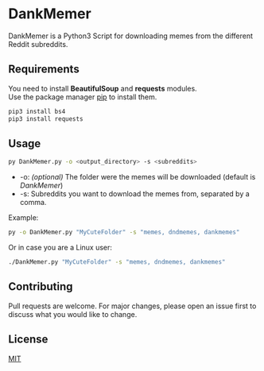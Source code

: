 # DankMemer

DankMemer is a Python3 Script for downloading memes from the different Reddit subreddits.

## Requirements

You need to install **BeautifulSoup** and **requests** modules.\
Use the package manager [pip](https://pip.pypa.io/en/stable/) to install them.

```bash
pip3 install bs4
pip3 install requests
```

## Usage

```bash
py DankMemer.py -o <output_directory> -s <subreddits>
```

* -o: *(optional)* The folder were the memes will be downloaded (default is *DankMemer*)
* -s: Subreddits you want to download the memes from, separated by a comma.

Example:
```bash
py -o DankMemer.py "MyCuteFolder" -s "memes, dndmemes, dankmemes"
```
Or in case you are a Linux user:
```bash
./DankMemer.py "MyCuteFolder" -s "memes, dndmemes, dankmemes"
```

## Contributing
Pull requests are welcome. For major changes, please open an issue first to discuss what you would like to change.

## License
[MIT](https://choosealicense.com/licenses/mit/)
